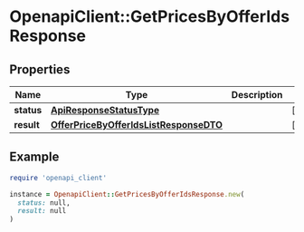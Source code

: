 # OpenapiClient::GetPricesByOfferIdsResponse

## Properties

| Name | Type | Description | Notes |
| ---- | ---- | ----------- | ----- |
| **status** | [**ApiResponseStatusType**](ApiResponseStatusType.md) |  | [optional] |
| **result** | [**OfferPriceByOfferIdsListResponseDTO**](OfferPriceByOfferIdsListResponseDTO.md) |  | [optional] |

## Example

```ruby
require 'openapi_client'

instance = OpenapiClient::GetPricesByOfferIdsResponse.new(
  status: null,
  result: null
)
```

